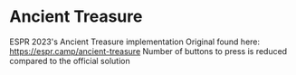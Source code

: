 # Ancient Treasure
ESPR 2023's Ancient Treasure implementation
Original found here: https://espr.camp/ancient-treasure
Number of buttons to press is reduced compared to the official solution
